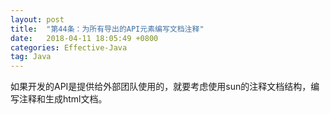 ```yaml
---
layout: post
title:  "第44条：为所有导出的API元素编写文档注释"
date:   2018-04-11 18:05:49 +0800
categories: Effective-Java
tag: Java
---
```



如果开发的API是提供给外部团队使用的，就要考虑使用sun的注释文档结构，编写注释和生成html文档。